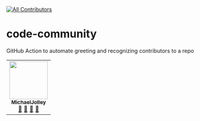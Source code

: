 <!-- CODE-COMMUNITY-BADGE:START - Do not remove or modify this section -->
[![All Contributors](https://img.shields.io/badge/code_community-1-orange.svg?style=flat-square)](#contributors)<!-- CODE-COMMUNITY-BADGE:END -->
# code-community
GitHub Action to automate greeting and recognizing contributors to a repo

<!-- CODE-COMMUNITY-LIST:START - Do not remove or modify this section -->
<table>
<tr>
<td align="center">
            <a href="https://github.com/MichaelJolley">
              <img src="https://avatars2.githubusercontent.com/u/1228996?v=4" width="100px;" alt=""/><br />
              <sub><b>MichaelJolley</b></sub></a><br /><a href="https://github.com/MichaelJolley/code-community/issues?q=author%3AMichaelJolley" title="Bug reports">🐛</a> <a href="https://github.com/MichaelJolley/code-community/commits?author=MichaelJolley" title="Documentation">📖</a> <a href="https://github.com/MichaelJolley/code-community/commits?author=MichaelJolley" title="Documentation">📖</a> <a href="https://github.com/MichaelJolley/code-community/issues?q=author%3AMichaelJolley" title="Ideas, Planning, & Feedback">🤔</a> </td></tr>
</table>

<!-- CODE-COMMUNITY-LIST:END -->